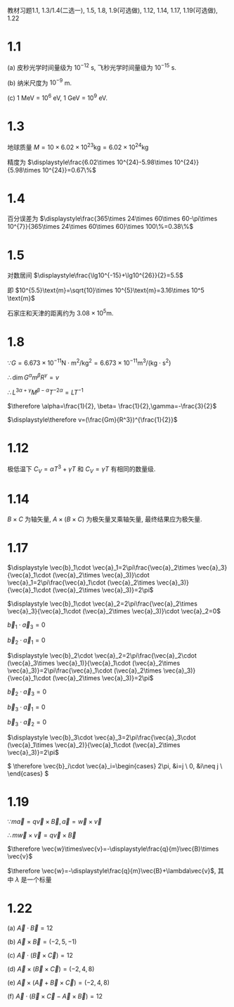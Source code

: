 教材习题1.1, 1.3/1.4(二选一), 1.5, 1.8, 1.9(可选做), 1.12, 1.14, 1.17, 1.19(可选做), 1.22

# 1.1

(a) 皮秒光学时间量级为 $10^{-12}$ s, 飞秒光学时间量级为 $10^{-15}$ s.

(b) 纳米尺度为 $10^{-9}$ m.

(c) $1$ MeV = $10^{6}$ eV, $1$ GeV = $10^{9}$ eV.


# 1.3

地球质量 $M = 10 \times 6.02\times 10^{23} \text{kg}=6.02\times 10^{24} \text{kg}$

精度为 $\displaystyle\frac{6.02\times 10^{24}-5.98\times 10^{24}}{5.98\times 10^{24}}=0.67\%$


# 1.4

百分误差为 $\displaystyle\frac{365\times 24\times 60\times 60-\pi\times 10^{7}}{365\times 24\times 60\times 60}\times 100\%=0.38\%$


# 1.5

对数居间 $\displaystyle\frac{\lg10^{-15}+\lg10^{26}}{2}=5.5$

即 $10^{5.5}\text{m}=\sqrt{10}\times 10^{5}\text{m}=3.16\times 10^5 \text{m}$

石家庄和天津的距离约为 $3.08\times 10^5 \text{m}$.


# 1.8

$\because G=6.673\times 10^{-11}\text{N}\cdot \text{m}^2/\text{kg}^2=6.673\times 10^{-11}\text{m}^3/(\text{kg}\cdot \text{s}^2)$

$\therefore \dim G^{\alpha}m^{\beta}R^{\gamma}=v$

$\therefore L^{3\alpha+\gamma}M^{\beta-\alpha}T^{-2\alpha}=LT^{-1}$

$\therefore \alpha=\frac{1}{2}, \beta= \frac{1}{2},\gamma=-\frac{3}{2}$

$\displaystyle\therefore v=(\frac{Gm}{R^3})^{\frac{1}{2}}$


# 1.12

极低温下 $C_V=\alpha T^3+\gamma T$ 和 $C_V=\gamma T$ 有相同的数量级.


# 1.14

$B\times C$ 为轴矢量, $A\times(B\times C)$ 为极矢量叉乘轴矢量, 最终结果应为极矢量.


# 1.17

$\displaystyle \vec{b}_1\cdot \vec{a}_1=2\pi\frac{\vec{a}_2\times \vec{a}_3}{\vec{a}_1\cdot (\vec{a}_2\times \vec{a}_3)}\cdot \vec{a}_1=2\pi\frac{\vec{a}_1\cdot (\vec{a}_2\times \vec{a}_3)}{\vec{a}_1\cdot (\vec{a}_2\times \vec{a}_3)}=2\pi$

$\displaystyle \vec{b}_1\cdot \vec{a}_2=2\pi\frac{\vec{a}_2\times \vec{a}_3}{\vec{a}_1\cdot (\vec{a}_2\times \vec{a}_3)}\cdot \vec{a}_2=0$

$\vec{b}_1\cdot \vec{a}_3=0$

$\vec{b}_2\cdot \vec{a}_1=0$

$\displaystyle \vec{b}_2\cdot \vec{a}_2=2\pi\frac{\vec{a}_2\cdot (\vec{a}_3\times \vec{a}_1)}{\vec{a}_1\cdot (\vec{a}_2\times \vec{a}_3)}=2\pi\frac{\vec{a}_1\cdot (\vec{a}_2\times \vec{a}_3)}{\vec{a}_1\cdot (\vec{a}_2\times \vec{a}_3)}=2\pi$

$\vec{b}_2\cdot \vec{a}_3=0$

$\vec{b}_3\cdot \vec{a}_1=0$

$\vec{b}_3\cdot \vec{a}_2=0$

$\displaystyle \vec{b}_3\cdot \vec{a}_3=2\pi\frac{\vec{a}_3\cdot (\vec{a}_1\times \vec{a}_2)}{\vec{a}_1\cdot (\vec{a}_2\times \vec{a}_3)}=2\pi$

$
\therefore \vec{b}_i\cdot \vec{a}_i=\begin{cases}
2\pi, &i=j \\
0, &i\neq j \\
\end{cases}
$


# 1.19

$\because m\vec{a}=q\vec{v}\times\vec{B}, \vec{a}=\vec{w}\times\vec{v}$

$\therefore m\vec{w}\times\vec{v}=q\vec{v}\times\vec{B}$

$\therefore \vec{w}\times\vec{v}=-\displaystyle\frac{q}{m}\vec{B}\times \vec{v}$

$\therefore \vec{w}=-\displaystyle\frac{q}{m}\vec{B}+\lambda\vec{v}$, 其中 $\lambda$ 是一个标量


# 1.22

(a) $\vec{A}\cdot \vec{B}=12$

(b) $\vec{A}\times \vec{B}=(-2, 5, -1)$

(c) $\vec{A}\cdot (\vec{B}\times\vec{C})=12$

(d) $\vec{A}\times (\vec{B}\times\vec{C})=(-2, 4, 8)$

(e) $\vec{A}\times(\vec{A}+\vec{B}\times\vec{C})=(-2,4,8)$

(f) $\vec{A}\cdot (\vec{B}\times\vec{C}-\vec{A}\times \vec{B})=12$